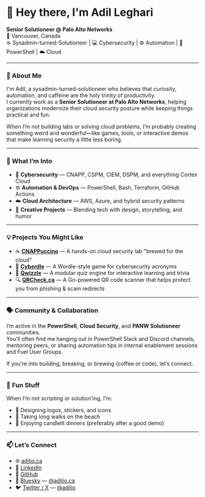 # 👋 Hey there, I'm Adil Leghari

**Senior Solutioneer @ Palo Alto Networks**  
📍 Vancouver, Canada  
☕ Sysadmin-turned-Solutioneer | 💻 Cybersecurity | ⚙️ Automation | 🧠 PowerShell | ☁️ Cloud  

---

### 🧩 About Me

I'm Adil, a sysadmin-turned-solutioneer who believes that curiosity, automation, and caffeine are the holy trinity of productivity.  
I currently work as a **Senior Solutioneer at Palo Alto Networks**, helping organizations modernize their cloud security posture while keeping things practical and fun.  

When I’m not building labs or solving cloud problems, I’m probably creating something weird and wonderful—like games, tools, or interactive demos that make learning security a little less boring.

---

### 🧠 What I’m Into

- 🔐 **Cybersecurity** — CNAPP, CSPM, CIEM, DSPM, and everything Cortex Cloud  
- ⚙️ **Automation & DevOps** — PowerShell, Bash, Terraform, GitHub Actions  
- ☁️ **Cloud Architecture** — AWS, Azure, and hybrid security patterns  
- 🎨 **Creative Projects** — Blending tech with design, storytelling, and humor  

---

### 💡 Projects You Might Like

- ☕ **[CNAPPuccino](https://github.com/adilio/cnappuccino)** — A hands-on cloud security lab "brewed for the cloud"  
- 🎯 **[Cyberdle](https://cyberdle.adilio.ca)** — A Wordle-style game for cybersecurity acronyms  
- 🧩 **[Qwizzle](https://github.com/adilio/qwizzle)** — A modular quiz engine for interactive learning and trivia  
- 🔍 **[QRCheck.ca](https://github.com/adilio/qrcheck)** — A Go-powered QR code scanner that helps protect you from phishing & scam redirects  

---

### 🗣️ Community & Collaboration

I’m active in the **PowerShell**, **Cloud Security**, and **PANW Solutioneer** communities.  
You’ll often find me hanging out in PowerShell Slack and Discord channels, mentoring peers, or sharing automation tips in internal enablement sessions and Fuel User Groups.

If you’re into building, breaking, or brewing (coffee or code), let’s connect.

---

### 🎨 Fun Stuff

When I’m not scripting or solution’ing, I’m:
- 🎨 Designing logos, stickers, and icons  
- 🌊 Taking long walks on the beach  
- 🍝 Enjoying candlelit dinners (preferably after a good demo)

---

### 📫 Let’s Connect

- 🌐 [adilio.ca](https://adilio.ca)  
- 💼 [LinkedIn](https://www.linkedin.com/in/adilio/)  
- 🐙 [GitHub](https://github.com/adilio)  
- 🦋 [Bluesky](https://bsky.app/profile/adilio.ca) — [@adilio.ca](https://bsky.app/profile/adilio.ca)  
- 🐦 [Twitter / X](https://twitter.com/adilio) — [@adilio](https://twitter.com/adilio)

